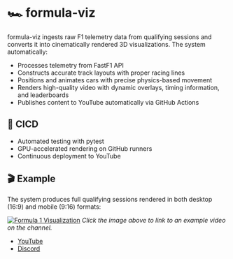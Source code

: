 # 🏎️ formula-viz

formula-viz ingests raw F1 telemetry data from qualifying sessions and converts it into cinematically rendered 3D visualizations. The system automatically:
- Processes telemetry from FastF1 API
- Constructs accurate track layouts with proper racing lines
- Positions and animates cars with precise physics-based movement
- Renders high-quality video with dynamic overlays, timing information, and leaderboards
- Publishes content to YouTube automatically via GitHub Actions

## 🚀 CICD

- Automated testing with pytest
- GPU-accelerated rendering on GitHub runners
- Continuous deployment to YouTube

## 🎬 Example
The system produces full qualifying sessions rendered in both desktop (16:9) and mobile (9:16) formats:

[![Formula 1 Visualization](https://img.youtube.com/vi/QeUI84OH63w/maxresdefault.jpg)](https://www.youtube.com/watch?v=QeUI84OH63w)
*Click the image above to link to an example video on the channel.*

- [YouTube](https://youtube.com/formula-viz)
- [Discord](https://discord.gg/formula-viz)
